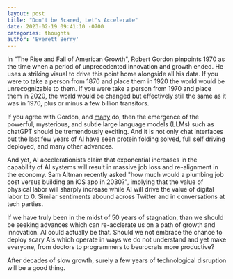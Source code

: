 ```yaml
---
layout: post
title: "Don't be Scared, Let's Accelerate"
date: 2023-02-19 09:41:10 -0700
categories: thoughts
author: 'Everett Berry'
---
```


In "The Rise and Fall of American Growth", Robert Gordon pinpoints 1970 as the time when a period of unprecedented innovation and growth ended. He uses a striking visual to drive this point home alongside all his data. If you were to take a person from 1870 and place them in 1920 the world would be unrecognizable to them. If you were take a person from 1970 and place them in 2020, the world would be changed but effectively still the same as it was in 1970, plus or minus a few billion transitors.

If you agree with Gordon, and [many](https://unherd.com/2022/12/peter-thiel-on-the-dangers-of-progress-2/) do, then the emergence of the powerful, mysterious, and subtle large language models (LLMs) such as chatGPT should be tremendously exciting. And it is not only chat interfaces but the last few years of AI have seen protein folding solved, full self driving deployed, and many other advances.

And yet, AI accelerationists claim that exponential increases in the capability of AI systems will result in massive job loss and re-alignment in the economy. Sam Altman recently asked "how much would a plumbing job cost versus building an iOS app in 2030?", implying that the value of physical labor will sharply increase while AI will drive the value of digital labor to 0. Similar sentiments abound across Twitter and in conversations at tech parties.

If we have truly been in the midst of 50 years of stagnation, than we should be seeking advances which can re-acclerate us on a path of growth and innovation. AI could actually be that. Should we not embrace the chance to deploy scary AIs which operate in ways we do not understand and yet make everyone, from doctors to programmers to beurocrats more productive?

After decades of slow growth, surely a few years of technological disruption will be a good thing.
